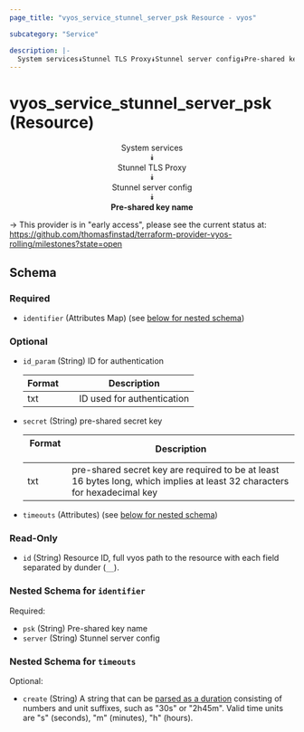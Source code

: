 ```yaml
---
page_title: "vyos_service_stunnel_server_psk Resource - vyos"

subcategory: "Service"

description: |- 
  System services⯯Stunnel TLS Proxy⯯Stunnel server config⯯Pre-shared key name
---
```


# vyos_service_stunnel_server_psk (Resource)
<center>

System services  
⯯  
Stunnel TLS Proxy  
⯯  
Stunnel server config  
⯯  
**Pre-shared key name**


</center>

-> This provider is in "early access", please see the current status at: https://github.com/thomasfinstad/terraform-provider-vyos-rolling/milestones?state=open

## Schema

### Required

- `identifier` (Attributes Map) (see [below for nested schema](#nestedatt--identifier))

### Optional

- `id_param` (String) ID for authentication

    |Format  &emsp;|Description                 |
    |----------|------------------------------|
    |txt     &emsp;|ID used for authentication  |
- `secret` (String) pre-shared secret key

    |Format  &emsp;|Description                                                                                                                |
    |----------|-----------------------------------------------------------------------------------------------------------------------------|
    |txt     &emsp;|pre-shared secret key are required to be at least 16 bytes long, which implies at least 32 characters for hexadecimal key  |
- `timeouts` (Attributes) (see [below for nested schema](#nestedatt--timeouts))

### Read-Only

- `id` (String) Resource ID, full vyos path to the resource with each field separated by dunder (`__`).

<a id="nestedatt--identifier"></a>
### Nested Schema for `identifier`

Required:

- `psk` (String) Pre-shared key name
- `server` (String) Stunnel server config


<a id="nestedatt--timeouts"></a>
### Nested Schema for `timeouts`

Optional:

- `create` (String) A string that can be [parsed as a duration](https://pkg.go.dev/time#ParseDuration) consisting of numbers and unit suffixes, such as &#34;30s&#34; or &#34;2h45m&#34;. Valid time units are &#34;s&#34; (seconds), &#34;m&#34; (minutes), &#34;h&#34; (hours).  
